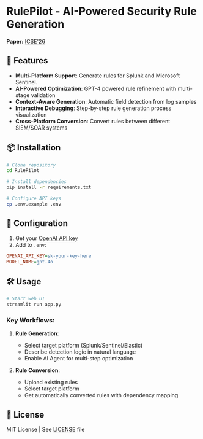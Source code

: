 # RulePilot - AI-Powered Security Rule Generation

**Paper:** [ICSE'26](https://github.com/LLM4SOC-Topic/RulePilot/blob/main/Rule_Gen_ICSE.pdf)

## 🚀 Features
- **Multi-Platform Support**: Generate rules for Splunk and Microsoft Sentinel.
- **AI-Powered Optimization**: GPT-4 powered rule refinement with multi-stage validation
- **Context-Aware Generation**: Automatic field detection from log samples
- **Interactive Debugging**: Step-by-step rule generation process visualization
- **Cross-Platform Conversion**: Convert rules between different SIEM/SOAR systems

## 📦 Installation
```bash
# Clone repository
cd RulePilot

# Install dependencies
pip install -r requirements.txt

# Configure API keys
cp .env.example .env
```

## 🔧 Configuration
1. Get your [OpenAI API key](https://platform.openai.com/api-keys)
2. Add to `.env`:
```ini
OPENAI_API_KEY=sk-your-key-here
MODEL_NAME=gpt-4o
```

## 🛠️ Usage
```bash
# Start web UI
streamlit run app.py
```

### Key Workflows:
1. **Rule Generation**:
   - Select target platform (Splunk/Sentinel/Elastic)
   - Describe detection logic in natural language
   - Enable AI Agent for multi-step optimization

2. **Rule Conversion**:
   - Upload existing rules
   - Select target platform
   - Get automatically converted rules with dependency mapping


## 📄 License
MIT License | See [LICENSE](LICENSE) file
